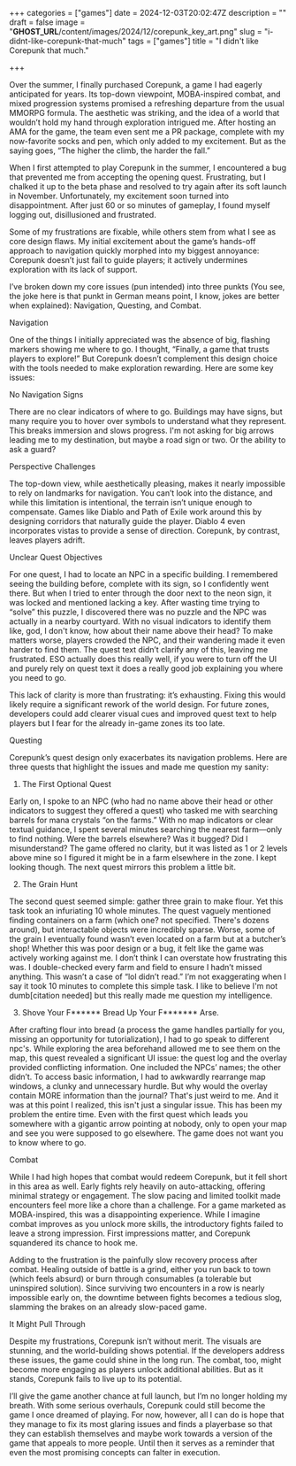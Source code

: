 +++
categories = ["games"]
date = 2024-12-03T20:02:47Z
description = ""
draft = false
image = "__GHOST_URL__/content/images/2024/12/corepunk_key_art.png"
slug = "i-didnt-like-corepunk-that-much"
tags = ["games"]
title = "I didn't like Corepunk that much."

+++


Over the summer, I finally purchased Corepunk, a game I had eagerly anticipated for years. Its top-down viewpoint, MOBA-inspired combat, and mixed progression systems promised a refreshing departure from the usual MMORPG formula. The aesthetic was striking, and the idea of a world that wouldn’t hold my hand through exploration intrigued me. After hosting an AMA for the game, the team even sent me a PR package, complete with my now-favorite socks and pen, which only added to my excitement. But as the saying goes, “The higher the climb, the harder the fall.”

When I first attempted to play Corepunk in the summer, I encountered a bug that prevented me from accepting the opening quest. Frustrating, but I chalked it up to the beta phase and resolved to try again after its soft launch in November. Unfortunately, my excitement soon turned into disappointment. After just 60 or so minutes of gameplay, I found myself logging out, disillusioned and frustrated.

Some of my frustrations are fixable, while others stem from what I see as core design flaws. My initial excitement about the game’s hands-off approach to navigation quickly morphed into my biggest annoyance: Corepunk doesn’t just fail to guide players; it actively undermines exploration with its lack of support.

I’ve broken down my core issues (pun intended) into three punkts (You see, the joke here is that punkt in German means point, I know, jokes are better when explained): Navigation, Questing, and Combat.


Navigation

One of the things I initially appreciated was the absence of big, flashing markers showing me where to go. I thought, “Finally, a game that trusts players to explore!” But Corepunk doesn’t complement this design choice with the tools needed to make exploration rewarding. Here are some key issues:

No Navigation Signs

There are no clear indicators of where to go. Buildings may have signs, but many require you to hover over symbols to understand what they represent. This breaks immersion and slows progress. I'm not asking for big arrows leading me to my destination, but maybe a road sign or two. Or the ability to ask a guard?

Perspective Challenges

The top-down view, while aesthetically pleasing, makes it nearly impossible to rely on landmarks for navigation. You can’t look into the distance, and while this limitation is intentional, the terrain isn’t unique enough to compensate. Games like Diablo and Path of Exile work around this by designing corridors that naturally guide the player. Diablo 4 even incorporates vistas to provide a sense of direction. Corepunk, by contrast, leaves players adrift.

Unclear Quest Objectives

For one quest, I had to locate an NPC in a specific building. I remembered seeing the building before, complete with its sign, so I confidently went there. But when I tried to enter through the door next to the neon sign, it was locked and mentioned lacking a key. After wasting time trying to “solve” this puzzle, I discovered there was no puzzle and the NPC was actually in a nearby courtyard. With no visual indicators to identify them like, god, I don't know, how about their name above their head? To make matters worse, players crowded the NPC, and their wandering made it even harder to find them. The quest text didn’t clarify any of this, leaving me frustrated. ESO actually does this really well, if you were to turn off the UI and purely rely on quest text it does a really good job explaining you where you need to go.

This lack of clarity is more than frustrating: it’s exhausting. Fixing this would likely require a significant rework of the world design. For future zones, developers could add clearer visual cues and improved quest text to help players but I fear for the already in-game zones its too late.


Questing

Corepunk’s quest design only exacerbates its navigation problems. Here are three quests that highlight the issues and made me question my sanity:

1. The First Optional Quest

Early on, I spoke to an NPC (who had no name above their head or other indicators to suggest they offered a quest) who tasked me with searching barrels for mana crystals “on the farms.” With no map indicators or clear textual guidance, I spent several minutes searching the nearest farm—only to find nothing. Were the barrels elsewhere? Was it bugged? Did I misunderstand? The game offered no clarity, but it was listed as 1 or 2 levels above mine so I figured it might be in a farm elsewhere in the zone. I kept looking though. The next quest mirrors this problem a little bit.

2. The Grain Hunt

The second quest seemed simple: gather three grain to make flour. Yet this task took an infuriating 10 whole minutes. The quest vaguely mentioned finding containers on a farm (which one? not specified. There's dozens around), but interactable objects were incredibly sparse. Worse, some of the grain I eventually found wasn’t even located on a farm but at a butcher’s shop! Whether this was poor design or a bug, it felt like the game was actively working against me. I don’t think I can overstate how frustrating this was. I double-checked every farm and field to ensure I hadn’t missed anything. This wasn’t a case of “lol didn’t read.” I’m not exaggerating when I say it took 10 minutes to complete this simple task. I like to believe I'm not dumb[citation needed] but this really made me question my intelligence.

3. Shove Your F****** Bread Up Your F******* Arse.

After crafting flour into bread (a process the game handles partially for you, missing an opportunity for tutorialization), I had to go speak to different npc's. While exploring the area beforehand allowed me to see them on the map, this quest revealed a significant UI issue: the quest log and the overlay provided conflicting information. One included the NPCs’ names; the other didn’t. To access basic information, I had to awkwardly rearrange map windows, a clunky and unnecessary hurdle. But why would the overlay contain MORE information than the journal? That's just weird to me. And it was at this point I realized, this isn't just a singular issue. This has been my problem the entire time. Even with the first quest which leads you somewhere with a gigantic arrow pointing at nobody, only to open your map and see you were supposed to go elsewhere. The game does not want you to know where to go.


Combat

While I had high hopes that combat would redeem Corepunk, but it fell short in this area as well. Early fights rely heavily on auto-attacking, offering minimal strategy or engagement. The slow pacing and limited toolkit made encounters feel more like a chore than a challenge. For a game marketed as MOBA-inspired, this was a disappointing experience. While I imagine combat improves as you unlock more skills, the introductory fights failed to leave a strong impression. First impressions matter, and Corepunk squandered its chance to hook me.

Adding to the frustration is the painfully slow recovery process after combat. Healing outside of battle is a grind, either you run back to town (which feels absurd) or burn through consumables (a tolerable but uninspired solution). Since surviving two encounters in a row is nearly impossible early on, the downtime between fights becomes a tedious slog, slamming the brakes on an already slow-paced game.


It Might Pull Through

Despite my frustrations, Corepunk isn’t without merit. The visuals are stunning, and the world-building shows potential. If the developers address these issues, the game could shine in the long run. The combat, too, might become more engaging as players unlock additional abilities. But as it stands, Corepunk fails to live up to its potential.

I’ll give the game another chance at full launch, but I’m no longer holding my breath. With some serious overhauls, Corepunk could still become the game I once dreamed of playing. For now, however, all I can do is hope that they manage to fix its most glaring issues and finds a playerbase so that they can establish themselves and maybe work towards a version of the game that appeals to more people. Until then it serves as a reminder that even the most promising concepts can falter in execution.

